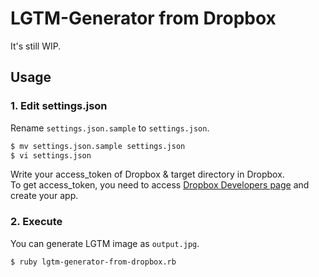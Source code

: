 # LGTM-Generator from Dropbox

It's still WIP.

## Usage

### 1. Edit settings.json

Rename `settings.json.sample` to `settings.json`.

```sh
$ mv settings.json.sample settings.json
$ vi settings.json
```

Write your access_token of Dropbox & target directory in Dropbox.  
To get access_token, you need to access [Dropbox Developers page](https://www.dropbox.com/developers) and create your app.

### 2. Execute

You can generate LGTM image as `output.jpg`.

```sh
$ ruby lgtm-generator-from-dropbox.rb
```
